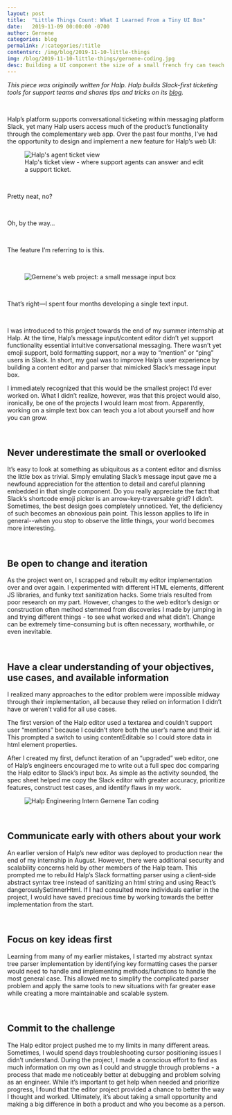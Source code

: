 ```yaml
---
layout: post
title:  "Little Things Count: What I Learned From a Tiny UI Box"
date:   2019-11-09 00:00:00 -0700
author: Gernene
categories: blog
permalink: /:categories/:title
contentsrc: /img/blog/2019-11-10-little-things
img: /blog/2019-11-10-little-things/gernene-coding.jpg
desc: Building a UI component the size of a small french fry can teach you a lot about patience, learning, and how to be a better engineer.
---
```


*This piece was originally written for Halp. Halp builds Slack-first ticketing tools for support teams and shares tips and tricks on its [blog](https://halp.com/blog).*

<br>

Halp’s platform supports conversational ticketing within messaging platform Slack, yet many Halp users access much of the product’s functionality through the complementary web app. Over the past four months, I’ve had the opportunity to design and implement a new feature for Halp’s web UI:

<figure>
    <img src="{{ site.url }}{{ page.contentsrc }}/ticket-view.png" alt="Halp's agent ticket view" title="Halp's agent ticket view UI">
    <figcaption>
        Halp's ticket view - where support agents can answer and edit a support ticket. 
    </figcaption>
</figure>

<br>

Pretty neat, no?

<br>

Oh, by the way…

<br>

The feature I’m referring to is this.

<br>

<figure>
    <img src="{{ site.url }}{{ page.contentsrc }}/french-fry.png" alt="Gernene's web project: a small message input box" title="Gernene's web project: a small message input box">
</figure>

<br>

That’s right—I spent four months developing a single text input.

<br>

I was introduced to this project towards the end of my summer internship at Halp. At the time, Halp’s message input/content editor didn’t yet support functionality essential intuitive conversational messaging. There wasn’t yet emoji support, bold formatting support, nor a way to “mention” or “ping” users in Slack. In short, my goal was to improve Halp’s user experience by building a content editor and parser that mimicked Slack’s message input box. 

I immediately recognized that this would be the smallest project I’d ever worked on. What I didn’t realize, however, was that this project would also, ironically, be one of the projects I would learn most from. Apparently, working on a simple text box can teach you a lot about yourself and how you can grow.

<br>

## Never underestimate the small or overlooked

It’s easy to look at something as ubiquitous as a content editor and dismiss the little box as trivial. Simply emulating Slack’s message input gave me a newfound appreciation for the attention to detail and careful planning embedded in that single component. Do you really appreciate the fact that Slack’s shortcode emoji picker is an arrow-key-traversable grid? I didn’t. Sometimes, the best design goes completely unnoticed. Yet, the deficiency of such becomes an obnoxious pain point. This lesson applies to life in general--when you stop to observe the little things, your world becomes more interesting.

<br>

## Be open to change and iteration

As the project went on, I scrapped and rebuilt my editor implementation over and over again. I experimented with different HTML elements, different JS libraries, and funky text sanitization hacks. Some trials resulted from poor research on my part. However, changes to the web editor’s design or construction often method stemmed from discoveries I made by jumping in and trying different things - to see what worked and what didn’t. Change can be extremely time-consuming but is often necessary, worthwhile, or even inevitable.

<br>

## Have a clear understanding of your objectives, use cases, and available information

I realized many approaches to the editor problem were impossible midway through their implementation, all because they relied on information I didn’t have or weren’t valid for all use cases.

The first version of the Halp editor used a textarea and couldn’t support user “mentions” because I couldn’t store both the user’s name and their id. This prompted a switch to using contentEditable so I could store data in html element properties.

After I created my first, defunct iteration of an “upgraded” web editor, one of Halp’s engineers encouraged me to write out a full spec doc comparing the Halp editor to Slack’s input box. As simple as the activity sounded, the spec sheet helped me copy the Slack editor with greater accuracy, prioritize features, construct test cases, and identify flaws in my work.

<figure>
    <img src="{{ site.url }}{{ page.contentsrc }}/gernene-coding-2.jpg" alt="Halp Engineering Intern Gernene Tan coding" title="Halp Engineering Intern Gernene Tan coding">
</figure>

<br>

## Communicate early with others about your work

An earlier version of Halp’s new editor was deployed to production near the end of my internship in August. However, there were additional security and scalability concerns held by other members of the Halp team. This prompted me to rebuild Halp’s Slack formatting parser using a client-side abstract syntax tree instead of sanitizing an html string and using React’s dangerouslySetInnerHtml. If I had consulted more individuals earlier in the project, I would have saved precious time by working towards the better implementation from the start.

<br>

## Focus on key ideas first

Learning from many of my earlier mistakes, I started my abstract syntax tree parser implementation by identifying key formatting cases the parser would need to handle and implementing methods/functions to handle the most general case. This allowed me to simplify the complicated parser problem and apply the same tools to new situations with far greater ease while creating a more maintainable and scalable system.

<br>

## Commit to the challenge

The Halp editor project pushed me to my limits in many different areas. Sometimes, I would spend days troubleshooting cursor positioning issues I didn’t understand. During the project, I made a conscious effort to find as much information on my own as I could and struggle through problems - a process that made me noticeably better at debugging and problem solving as an engineer. While it’s important to get help when needed and prioritize progress, I found that the editor project provided a chance to better the way I thought and worked. Ultimately, it’s about taking a small opportunity and making a big difference in both a product and who you become as a person.
